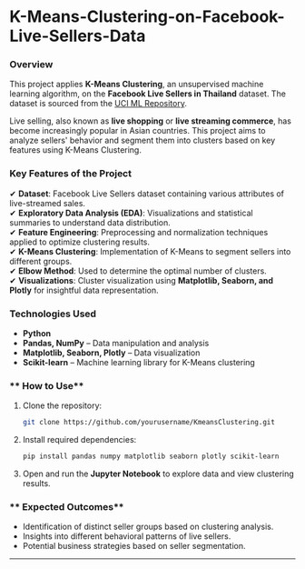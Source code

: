 # K-Means-Clustering-on-Facebook-Live-Sellers-Data




### Overview 
This project applies **K-Means Clustering**, an unsupervised machine learning algorithm, on the **Facebook Live Sellers in Thailand** dataset. The dataset is sourced from the [UCI ML Repository](https://www.kaggle.com/datasets/ashishg21/facebook-live-sellers-in-thailand-uci-ml-repo).  

Live selling, also known as **live shopping** or **live streaming commerce**, has become increasingly popular in Asian countries. This project aims to analyze sellers' behavior and segment them into clusters based on key features using K-Means Clustering.  

### **Key Features of the Project**  
✔ **Dataset**: Facebook Live Sellers dataset containing various attributes of live-streamed sales.  
✔ **Exploratory Data Analysis (EDA)**: Visualizations and statistical summaries to understand data distribution.  
✔ **Feature Engineering**: Preprocessing and normalization techniques applied to optimize clustering results.  
✔ **K-Means Clustering**: Implementation of K-Means to segment sellers into different groups.  
✔ **Elbow Method**: Used to determine the optimal number of clusters.  
✔ **Visualizations**: Cluster visualization using **Matplotlib, Seaborn, and Plotly** for insightful data representation.  

### **Technologies Used**  
- **Python**  
- **Pandas, NumPy** – Data manipulation and analysis  
- **Matplotlib, Seaborn, Plotly** – Data visualization  
- **Scikit-learn** – Machine learning library for K-Means clustering  

### ** How to Use**  
1. Clone the repository:  
   ```bash
   git clone https://github.com/yourusername/KmeansClustering.git
   ```
2. Install required dependencies:  
   ```bash
   pip install pandas numpy matplotlib seaborn plotly scikit-learn
   ```
3. Open and run the **Jupyter Notebook** to explore data and view clustering results.  

### ** Expected Outcomes**  
- Identification of distinct seller groups based on clustering analysis.  
- Insights into different behavioral patterns of live sellers.  
- Potential business strategies based on seller segmentation.  

---  
